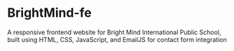 # BrightMind-fe
A responsive frontend website for Bright Mind International Public School, built using HTML, CSS, JavaScript, and EmailJS for contact form integration
